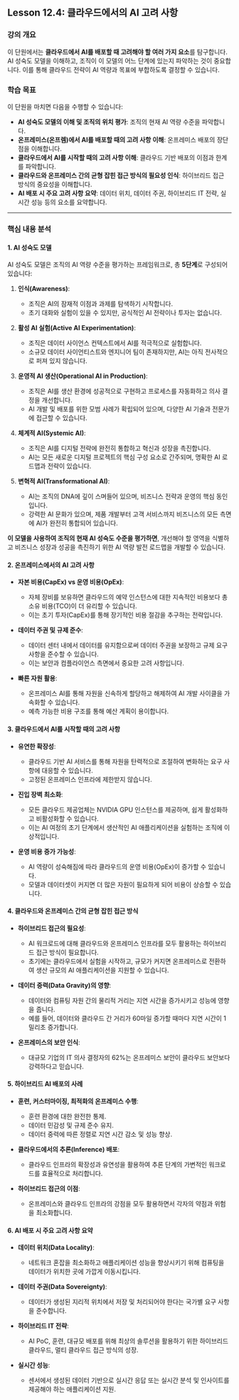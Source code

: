 ## **Lesson 12.4: 클라우드에서의 AI 고려 사항**

### **강의 개요**

이 단원에서는 **클라우드에서 AI를 배포할 때 고려해야 할 여러 가지 요소**를 탐구합니다. AI 성숙도 모델을 이해하고, 조직이 이 모델의 어느 단계에 있는지 파악하는 것이 중요합니다. 이를 통해 클라우드 전략이 AI 역량과 목표에 부합하도록 결정할 수 있습니다.

### **학습 목표**

이 단원을 마치면 다음을 수행할 수 있습니다:

- **AI 성숙도 모델의 이해 및 조직의 위치 평가**: 조직의 현재 AI 역량 수준을 파악합니다.
- **온프레미스(온프렘)에서 AI를 배포할 때의 고려 사항 이해**: 온프레미스 배포의 장단점을 이해합니다.
- **클라우드에서 AI를 시작할 때의 고려 사항 이해**: 클라우드 기반 배포의 이점과 한계를 파악합니다.
- **클라우드와 온프레미스 간의 균형 잡힌 접근 방식의 필요성 인식**: 하이브리드 접근 방식의 중요성을 이해합니다.
- **AI 배포 시 주요 고려 사항 요약**: 데이터 위치, 데이터 주권, 하이브리드 IT 전략, 실시간 성능 등의 요소를 요약합니다.

---

### **핵심 내용 분석**

#### **1. AI 성숙도 모델**

AI 성숙도 모델은 조직의 AI 역량 수준을 평가하는 프레임워크로, 총 **5단계**로 구성되어 있습니다:

1. **인식(Awareness)**:
   - 조직은 AI의 잠재적 이점과 과제를 탐색하기 시작합니다.
   - 초기 대화와 실험이 있을 수 있지만, 공식적인 AI 전략이나 투자는 없습니다.

2. **활성 AI 실험(Active AI Experimentation)**:
   - 조직은 데이터 사이언스 컨텍스트에서 AI를 적극적으로 실험합니다.
   - 소규모 데이터 사이언티스트와 엔지니어 팀이 존재하지만, AI는 아직 전사적으로 퍼져 있지 않습니다.

3. **운영적 AI 생산(Operational AI in Production)**:
   - 조직은 AI를 생산 환경에 성공적으로 구현하고 프로세스를 자동화하고 의사 결정을 개선합니다.
   - AI 개발 및 배포를 위한 모범 사례가 확립되어 있으며, 다양한 AI 기술과 전문가에 접근할 수 있습니다.

4. **체계적 AI(Systemic AI)**:
   - 조직은 AI를 디지털 전략에 완전히 통합하고 혁신과 성장을 촉진합니다.
   - AI는 모든 새로운 디지털 프로젝트의 핵심 구성 요소로 간주되며, 명확한 AI 로드맵과 전략이 있습니다.

5. **변혁적 AI(Transformational AI)**:
   - AI는 조직의 DNA에 깊이 스며들어 있으며, 비즈니스 전략과 운영의 핵심 동인입니다.
   - 강력한 AI 문화가 있으며, 제품 개발부터 고객 서비스까지 비즈니스의 모든 측면에 AI가 완전히 통합되어 있습니다.

**이 모델을 사용하여 조직의 현재 AI 성숙도 수준을 평가하면**, 개선해야 할 영역을 식별하고 비즈니스 성장과 성공을 촉진하기 위한 AI 역량 발전 로드맵을 개발할 수 있습니다.

#### **2. 온프레미스에서의 AI 고려 사항**

- **자본 비용(CapEx) vs 운영 비용(OpEx)**:
  - 자체 장비를 보유하면 클라우드의 예약 인스턴스에 대한 지속적인 비용보다 총 소유 비용(TCO)이 더 유리할 수 있습니다.
  - 이는 초기 투자(CapEx)를 통해 장기적인 비용 절감을 추구하는 전략입니다.

- **데이터 주권 및 규제 준수**:
  - 데이터 센터 내에서 데이터를 유지함으로써 데이터 주권을 보장하고 규제 요구 사항을 준수할 수 있습니다.
  - 이는 보안과 컴플라이언스 측면에서 중요한 고려 사항입니다.

- **빠른 자원 활용**:
  - 온프레미스 AI를 통해 자원을 신속하게 할당하고 해제하여 AI 개발 사이클을 가속화할 수 있습니다.
  - 예측 가능한 비용 구조를 통해 예산 계획이 용이합니다.

#### **3. 클라우드에서 AI를 시작할 때의 고려 사항**

- **유연한 확장성**:
  - 클라우드 기반 AI 서비스를 통해 자원을 탄력적으로 조절하여 변화하는 요구 사항에 대응할 수 있습니다.
  - 고정된 온프레미스 인프라에 제한받지 않습니다.

- **진입 장벽 최소화**:
  - 모든 클라우드 제공업체는 NVIDIA GPU 인스턴스를 제공하며, 쉽게 활성화하고 비활성화할 수 있습니다.
  - 이는 AI 여정의 초기 단계에서 생산적인 AI 애플리케이션을 실험하는 조직에 이상적입니다.

- **운영 비용 증가 가능성**:
  - AI 역량이 성숙해짐에 따라 클라우드의 운영 비용(OpEx)이 증가할 수 있습니다.
  - 모델과 데이터셋이 커지면 더 많은 자원이 필요하게 되어 비용이 상승할 수 있습니다.

#### **4. 클라우드와 온프레미스 간의 균형 잡힌 접근 방식**

- **하이브리드 접근의 필요성**:
  - AI 워크로드에 대해 클라우드와 온프레미스 인프라를 모두 활용하는 하이브리드 접근 방식이 필요합니다.
  - 초기에는 클라우드에서 실험을 시작하고, 규모가 커지면 온프레미스로 전환하여 생산 규모의 AI 애플리케이션을 지원할 수 있습니다.

- **데이터 중력(Data Gravity)의 영향**:
  - 데이터와 컴퓨팅 자원 간의 물리적 거리는 지연 시간을 증가시키고 성능에 영향을 줍니다.
  - 예를 들어, 데이터와 클라우드 간 거리가 60마일 증가할 때마다 지연 시간이 1밀리초 증가합니다.

- **온프레미스의 보안 인식**:
  - 대규모 기업의 IT 의사 결정자의 62%는 온프레미스 보안이 클라우드 보안보다 강력하다고 믿습니다.

#### **5. 하이브리드 AI 배포의 사례**

- **훈련, 커스터마이징, 최적화의 온프레미스 수행**:
  - 훈련 환경에 대한 완전한 통제.
  - 데이터 민감성 및 규제 준수 유지.
  - 데이터 중력에 따른 정렬로 지연 시간 감소 및 성능 향상.

- **클라우드에서의 추론(Inference) 배포**:
  - 클라우드 인프라의 확장성과 유연성을 활용하여 추론 단계의 가변적인 워크로드를 효율적으로 처리합니다.

- **하이브리드 접근의 이점**:
  - 온프레미스와 클라우드 인프라의 강점을 모두 활용하면서 각자의 약점과 위험을 최소화합니다.

#### **6. AI 배포 시 주요 고려 사항 요약**

- **데이터 위치(Data Locality)**:
  - 네트워크 혼잡을 최소화하고 애플리케이션 성능을 향상시키기 위해 컴퓨팅을 데이터가 위치한 곳에 가깝게 이동시킵니다.

- **데이터 주권(Data Sovereignty)**:
  - 데이터가 생성된 지리적 위치에서 저장 및 처리되어야 한다는 국가별 요구 사항을 준수합니다.

- **하이브리드 IT 전략**:
  - AI PoC, 훈련, 대규모 배포를 위해 최상의 솔루션을 활용하기 위한 하이브리드 클라우드, 멀티 클라우드 접근 방식의 성장.

- **실시간 성능**:
  - 센서에서 생성된 데이터 기반으로 실시간 응답 또는 실시간 분석 및 인사이트를 제공해야 하는 애플리케이션 지원.
